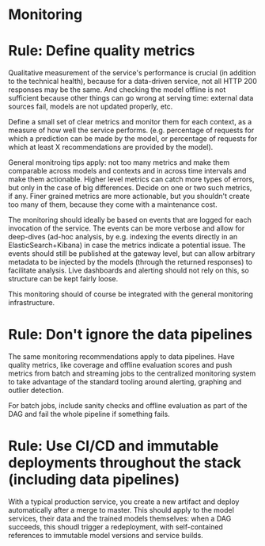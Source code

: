 # Monitoring

# Rule: Define quality metrics

Qualitative measurement of the service's performance is crucial (in addition to the technical health), because for a data-driven service, not all HTTP 200 responses may be the same. And checking the model offline is not sufficient because other things can go wrong at serving time: external data sources fail, models are not updated properly, etc.

Define a small set of clear metrics and monitor them for each context, as a measure of how well the service performs. (e.g. percentage of requests for which a prediction can be made by the model, or percentage of requests for which at least X recommendations are provided by the model).

General monitroing tips apply: not too many metrics and make them comparable across models and contexts and in across time intervals and make them actionable. Higher level metrics can catch more types of errors, but only in the case of big differences. Decide on one or two such metrics, if any. Finer grained metrics are more actionable, but you shouldn't create too many of them, because they come with a maintenance cost.

The monitoring should ideally be based on events that are logged for each invocation of the service. The events can be more verbose and allow for deep-dives (ad-hoc analysis, by e.g. indexing the events directly in an ElasticSearch+Kibana) in case the metrics indicate a potential issue. The events should still be published at the gateway level, but can allow arbitrary metadata to be injected by the models (through the returned responses) to facilitate analysis. Live dashboards and alerting should not rely on this, so structure can be kept fairly loose.

This monitoring should of course be integrated with the general monitoring infrastructure.

# Rule: Don't ignore the data pipelines

The same monitoring recommendations apply to data pipelines. Have quality metrics, like coverage and offline evaluation scores and push metrics from batch and streaming jobs to the centralized monitoring system to take advantage of the standard tooling around alerting, graphing and outlier detection.

For batch jobs, include sanity checks and offline evaluation as part of the DAG and fail the whole pipeline if something fails.

# Rule: Use CI/CD and immutable deployments throughout the stack (including data pipelines)
With a typical production service, you create a new artifact and deploy automatically after a merge to master. This should apply to the model services, their data and the trained models themselves: when a DAG succeeds, this shoudl trigger a redeployment, with self-contained references to immutable model versions and service builds. 
